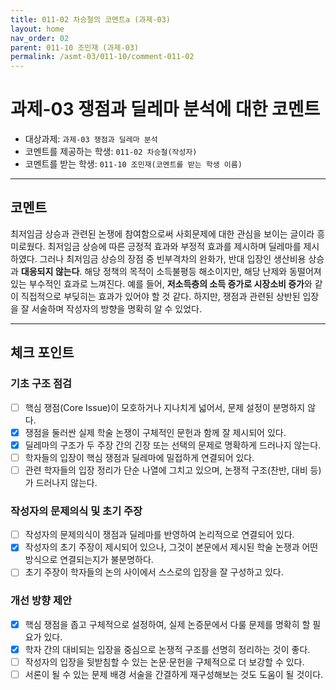 ```yaml
---
title: 011-02 차승철의 코멘트a (과제-03) 
layout: home
nav_order: 02
parent: 011-10 조민재 (과제-03)
permalink: /asmt-03/011-10/comment-011-02
---
```


# 과제-03 쟁점과 딜레마 분석에 대한 코멘트

- 대상과제: `과제-03 쟁점과 딜레마 분석`
- 코멘트를 제공하는 학생: `011-02 차승철(작성자)` 
- 코멘트를 받는 학생: `011-10 조민재(코멘트를 받는 학생 이름)` 

---

## 코멘트

최저임금 상승과 관련된 논쟁에 참여함으로써 사회문제에 대한 관심을 보이는 글이라 흥미로웠다. 최저임금 상승에 따른 긍정적 효과와 부정적 효과를 제시하며 딜레마를 제시하였다. 그러나 최저임금 상승의 장점 중 빈부격차의 완화가, 반대 입장인 생산비용 상승과 **대응되지 않는다**. 해당 정책의 목적이 소득불평등 해소이지만, 해당 난제와 동떨어져 있는 부수적인 효과로 느껴진다. 예를 들어, **저소득층의 소득 증가로 시장소비 증가**와 같이 직접적으로 부딪히는 효과가 있어야 할 것 같다. 하지만, 쟁점과 관련된 상반된 입장을 잘 서술하며 작성자의 방향을 명확히 알 수 있었다.

---

## 체크 포인트

### **기초 구조 점검**
- [ ] 핵심 쟁점(Core Issue)이 모호하거나 지나치게 넓어서, 문제 설정이 분명하지 않다.
- [x] 쟁점을 둘러싼 실제 학술 논쟁이 구체적인 문헌과 함께 잘 제시되어 있다.
- [x] 딜레마의 구조가 두 주장 간의 긴장 또는 선택의 문제로 명확하게 드러나지 않는다.
- [ ] 학자들의 입장이 핵심 쟁점과 딜레마에 밀접하게 연결되어 있다.
- [ ] 관련 학자들의 입장 정리가 단순 나열에 그치고 있으며, 논쟁적 구조(찬반, 대비 등)가 드러나지 않는다.

### **작성자의 문제의식 및 초기 주장**
- [ ] 작성자의 문제의식이 쟁점과 딜레마를 반영하여 논리적으로 연결되어 있다.
- [x] 작성자의 초기 주장이 제시되어 있으나, 그것이 본문에서 제시된 학술 논쟁과 어떤 방식으로 연결되는지가 불분명하다.
- [ ] 초기 주장이 학자들의 논의 사이에서 스스로의 입장을 잘 구성하고 있다.

### **개선 방향 제안**
- [x] 핵심 쟁점을 좁고 구체적으로 설정하여, 실제 논증문에서 다룰 문제를 명확히 할 필요가 있다.
- [x] 학자 간의 대비되는 입장을 중심으로 논쟁적 구조를 선명히 정리하는 것이 좋다.
- [ ] 작성자의 입장을 뒷받침할 수 있는 논문·문헌을 구체적으로 더 보강할 수 있다.
- [ ] 서론이 될 수 있는 문제 배경 서술을 간결하게 재구성해보는 것도 도움이 될 것이다.